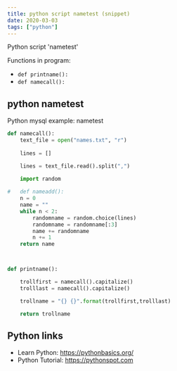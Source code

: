 ```yaml
---
title: python script nametest (snippet)
date: 2020-03-03
tags: ["python"]
---
```

Python script 'nametest'

Functions in program: 
* `def printname():`
* `def namecall():`

## python nametest

Python mysql example: nametest

```python
def namecall():
	text_file = open("names.txt", "r")
	
	lines = []

	lines = text_file.read().split(",")
	
	import random

#	def nameadd():
	n = 0
	name = ""
	while n < 2:
		randomname = random.choice(lines)
		randomname = randomname[:3]
		name += randomname
		n += 1
	return name



def printname():

	trollfirst = namecall().capitalize()
	trolllast = namecall().capitalize()

	trollname = "{} {}".format(trollfirst,trolllast)

	return trollname

```

## Python links

- Learn Python: https://pythonbasics.org/
- Python Tutorial: https://pythonspot.com
